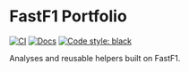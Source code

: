 ﻿# FastF1 Portfolio

[![CI](https://github.com/ksherr0/fastf1_portfolio/actions/workflows/ci.yml/badge.svg)](https://github.com/ksherr0/fastf1_portfolio/actions/workflows/ci.yml)
[![Docs](https://github.com/ksherr0/fastf1_portfolio/actions/workflows/docs.yml/badge.svg)](https://ksherr0.github.io/fastf1_portfolio/)
[![Code style: black](https://img.shields.io/badge/code%20style-black-000000.svg)](https://github.com/psf/black)

Analyses and reusable helpers built on FastF1.